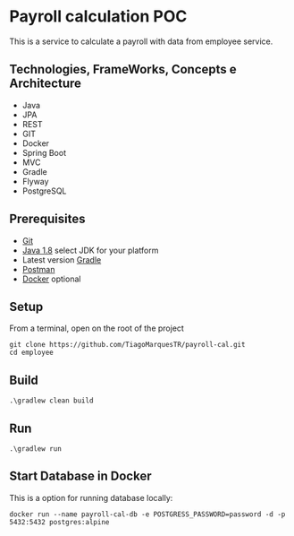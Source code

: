# Payroll calculation POC
This is a service to calculate a payroll with data from employee service.

## Technologies, FrameWorks, Concepts e Architecture

* Java
* JPA
* REST
* GIT
* Docker
* Spring Boot
* MVC
* Gradle
* Flyway
* PostgreSQL

## Prerequisites

* [Git](https://git-scm.com/downloads)
* [Java 1.8](https://docs.aws.amazon.com/corretto/latest/corretto-8-ug/downloads-list.html) select JDK for your platform
* Latest version [Gradle](https://gradle.org/releases/)
* [Postman](https://www.getpostman.com/downloads/)
* [Docker](https://www.docker.com/products/docker-desktop) optional

## Setup
From a terminal, open on the root of the project

```
git clone https://github.com/TiagoMarquesTR/payroll-cal.git
cd employee
```
## Build

```
.\gradlew clean build
```

## Run

```
.\gradlew run
```
## Start Database in Docker
This is a option for running database locally:

```
docker run --name payroll-cal-db -e POSTGRESS_PASSWORD=password -d -p 5432:5432 postgres:alpine
```